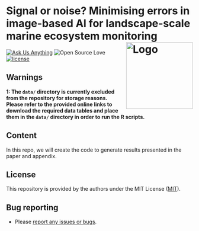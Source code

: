 Signal or noise? Minimising errors in image-based AI for landscape-scale marine ecosystem monitoring
<img src="appendix/resources/logo_color.png" alt="Logo" align="right" width="180">
=========================================================================================

<!-- badges: start -->

[![Ask Us Anything][0a]][0b]
![Open Source Love][0c]
[![license](https://img.shields.io/badge/license-MIT%20+%20file%20LICENSE-lightgrey.svg)](https://choosealicense.com/)

[0a]: https://img.shields.io/badge/Ask%20us-anything-1abc9c.svg
[0b]: https://github.com/open-aims/bcs_mixing_model/issues/new
[0c]: https://badges.frapsoft.com/os/v2/open-source.svg?v=103

## Warnings

**1: The `data/` directory is currently excluded from the repository for storage reasons. Please refer to the provided online links to download the required data tables and place them in the `data/` directory in order to run the R scripts.**

## Content 

In this repo, we will create the code to generate results presented in the paper and appendix.    

## License

This repository is provided by the authors under the MIT License ([MIT](http://opensource.org/licenses/MIT)).

## Bug reporting
* Please [report any issues or bugs](https://github.com/open-aims/signal_or_noise/issues).

